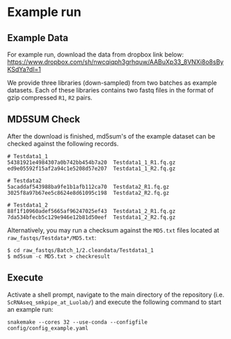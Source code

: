 # Example run

## Example Data
For example run, download the data from dropbox link below:
https://www.dropbox.com/sh/nwcqiqph3grhquw/AABuXp33_8VNXi8o8sByKSdYa?dl=1

We provide three libraries (down-sampled) from two batches as example datasets. Each of these libraries contains two fastq files in the format of gzip compressed `R1`, `R2` pairs.

## MD5SUM Check

After the download is finished, md5sum's of the example dataset can be checked against the following records.   

```
# Testdata1_1
54381921e4984307a0b742bb454b7a20  Testdata1_1_R1.fq.gz
ed9e05592f15af2a94c1e5208d57e207  Testdata1_1_R2.fq.gz

# Testdata2
5acaddaf543988ba9fe1b1afb112ca70  Testdata2_R1.fq.gz
3025f8a97b67ee5c8624e8d61095c198  Testdata2_R2.fq.gz

# Testdata1_2
88f1f10960adef5665af96247025ef43  Testdata1_2_R1.fq.gz
7da534bfecb5c129e946e12b81d50eef  Testdata1_2_R2.fq.gz
```

Alternatively, you may run a checksum against the `MD5.txt` files located at `raw_fastqs/Testdata*/MD5.txt`:

```
$ cd raw_fastqs/Batch_1/2.cleandata/Testdata1_1
$ md5sum -c MD5.txt > checkresult
```

## Execute

Activate a shell prompt, navigate to the main directory of the repository (i.e. `ScRNAseq_smkpipe_at_Luolab/`) and execute the following command to start an example run:

```
snakemake --cores 32 --use-conda --configfile config/config_example.yaml
```
